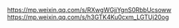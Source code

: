 <https://mp.weixin.qq.com/s/RXwgWGjjYgnS0RbbUcsoww>
https://mp.weixin.qq.com/s/h3GTK4Ku0cxm_LGTUj20og